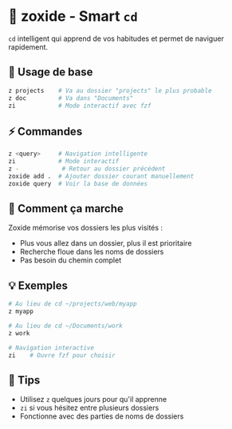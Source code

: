 # 🧭 zoxide - Smart `cd`

`cd` intelligent qui apprend de vos habitudes et permet de naviguer rapidement.

## 🚀 Usage de base

```bash
z projects    # Va au dossier "projects" le plus probable
z doc         # Va dans "Documents" 
zi            # Mode interactif avec fzf
```

## ⚡ Commandes

```bash
z <query>     # Navigation intelligente
zi            # Mode interactif
z -            # Retour au dossier précédent
zoxide add .  # Ajouter dossier courant manuellement
zoxide query  # Voir la base de données
```

## 🎯 Comment ça marche

Zoxide mémorise vos dossiers les plus visités :
- Plus vous allez dans un dossier, plus il est prioritaire
- Recherche floue dans les noms de dossiers
- Pas besoin du chemin complet

## 💡 Exemples

```bash
# Au lieu de cd ~/projects/web/myapp
z myapp

# Au lieu de cd ~/Documents/work
z work

# Navigation interactive
zi    # Ouvre fzf pour choisir
```

## 🧠 Tips

- Utilisez `z` quelques jours pour qu'il apprenne
- `zi` si vous hésitez entre plusieurs dossiers
- Fonctionne avec des parties de noms de dossiers